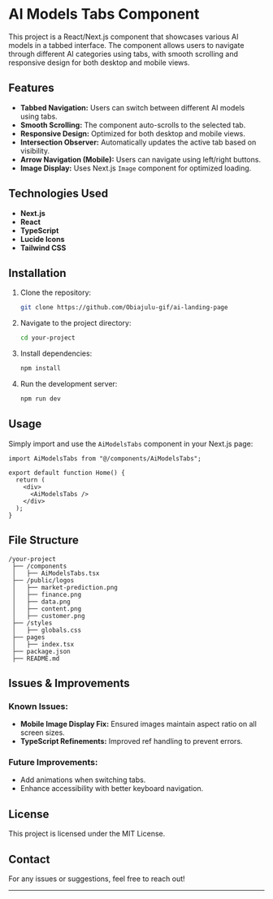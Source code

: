 # AI Models Tabs Component

This project is a React/Next.js component that showcases various AI models in a tabbed interface. The component allows users to navigate through different AI categories using tabs, with smooth scrolling and responsive design for both desktop and mobile views.

## Features

- **Tabbed Navigation:** Users can switch between different AI models using tabs.
- **Smooth Scrolling:** The component auto-scrolls to the selected tab.
- **Responsive Design:** Optimized for both desktop and mobile views.
- **Intersection Observer:** Automatically updates the active tab based on visibility.
- **Arrow Navigation (Mobile):** Users can navigate using left/right buttons.
- **Image Display:** Uses Next.js `Image` component for optimized loading.

## Technologies Used

- **Next.js**
- **React**
- **TypeScript**
- **Lucide Icons**
- **Tailwind CSS**

## Installation

1. Clone the repository:

   ```sh
   git clone https://github.com/Obiajulu-gif/ai-landing-page
   ```

2. Navigate to the project directory:

   ```sh
   cd your-project
   ```

3. Install dependencies:

   ```sh
   npm install
   ```

4. Run the development server:

   ```sh
   npm run dev
   ```

## Usage

Simply import and use the `AiModelsTabs` component in your Next.js page:

```tsx
import AiModelsTabs from "@/components/AiModelsTabs";

export default function Home() {
  return (
    <div>
      <AiModelsTabs />
    </div>
  );
}
```

## File Structure

```
/your-project
 ├── /components
 │   ├── AiModelsTabs.tsx
 ├── /public/logos
 │   ├── market-prediction.png
 │   ├── finance.png
 │   ├── data.png
 │   ├── content.png
 │   ├── customer.png
 ├── /styles
 │   ├── globals.css
 ├── pages
 │   ├── index.tsx
 ├── package.json
 ├── README.md
```

## Issues & Improvements

### Known Issues:
- **Mobile Image Display Fix:** Ensured images maintain aspect ratio on all screen sizes.
- **TypeScript Refinements:** Improved ref handling to prevent errors.

### Future Improvements:
- Add animations when switching tabs.
- Enhance accessibility with better keyboard navigation.

## License

This project is licensed under the MIT License.

## Contact

For any issues or suggestions, feel free to reach out!

---
